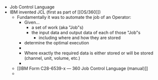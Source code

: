 - Job Control Language
- IBM invented JCL (first as part of [[OS/360]])
	- Fundamentally it was to automate the job of an Operator:
		- Given...
			- a set of work (aka "Job"s)
			- the input data and output data of each of those "Job"s
				- including where and how they are stored
		- determine the optimal execution
		-
		- Where exactly the required data is either stored or will be stored (channel, unit, volume, etc.)
		-
	- [[IBM Form C28-6539-x — 360 Job Control Language (manual)]]
	-